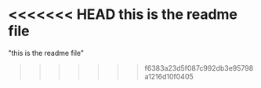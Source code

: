 <<<<<<< HEAD
this is the readme file
=======
"this is the readme file" 
>>>>>>> f6383a23d5f087c992db3e95798a1216d10f0405
